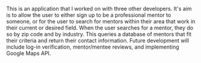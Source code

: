 This is an application that I worked on with three other developers. It's aim is to allow the user to either sign up to be a professional mentor to someone, or for the user to search for mentors within their area that work in their current or desired field. When the user searches for a mentor, they do so by zip code and by industry. This queries a database of mentors that fit their criteria and return their contact information. Future development will include log-in verification, mentor/mentee reviews, and implementing Google Maps API.
